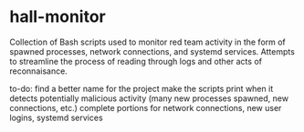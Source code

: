 # hall-monitor
Collection of Bash scripts used to monitor red team activity in the form of spawned processes, network connections, and systemd services. Attempts to streamline the process of reading through logs and other acts of reconnaisance.

to-do:
  find a better name for the project
  make the scripts print when it detects potentially malicious activity (many new processes spawned, new connections, etc.)
  complete portions for network connections, new user logins, systemd services
